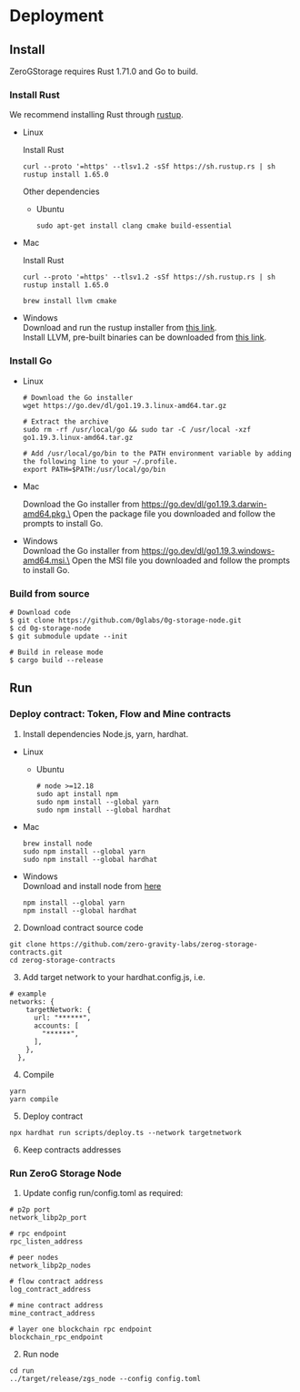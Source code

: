 # Deployment

## Install

ZeroGStorage requires Rust 1.71.0 and Go to build.

### Install Rust

We recommend installing Rust through [rustup](https://www.rustup.rs/).

*   Linux

    Install Rust

    ```shell
    curl --proto '=https' --tlsv1.2 -sSf https://sh.rustup.rs | sh
    rustup install 1.65.0
    ```

    Other dependencies

    *   Ubuntu

        ```shell
        sudo apt-get install clang cmake build-essential
        ```
*   Mac

    Install Rust

    ```shell
    curl --proto '=https' --tlsv1.2 -sSf https://sh.rustup.rs | sh
    rustup install 1.65.0
    ```

    ```shell
    brew install llvm cmake
    ```
* Windows\
  Download and run the rustup installer from [this link](https://static.rust-lang.org/rustup/dist/i686-pc-windows-gnu/rustup-init.exe).\
  Install LLVM, pre-built binaries can be downloaded from [this link](https://releases.llvm.org/download.html).

### Install Go

*   Linux

    ```shell
    # Download the Go installer
    wget https://go.dev/dl/go1.19.3.linux-amd64.tar.gz

    # Extract the archive
    sudo rm -rf /usr/local/go && sudo tar -C /usr/local -xzf go1.19.3.linux-amd64.tar.gz

    # Add /usr/local/go/bin to the PATH environment variable by adding the following line to your ~/.profile.
    export PATH=$PATH:/usr/local/go/bin
    ```
*   Mac

    Download the Go installer from https://go.dev/dl/go1.19.3.darwin-amd64.pkg.\
    Open the package file you downloaded and follow the prompts to install Go.
* Windows\
  Download the Go installer from https://go.dev/dl/go1.19.3.windows-amd64.msi.\
  Open the MSI file you downloaded and follow the prompts to install Go.

### Build from source

```shell
# Download code
$ git clone https://github.com/0glabs/0g-storage-node.git
$ cd 0g-storage-node
$ git submodule update --init

# Build in release mode
$ cargo build --release
```

## Run

### Deploy contract: Token, Flow and Mine contracts

1. Install dependencies Node.js, yarn, hardhat.

* Linux
  *   Ubuntu

      ```
      # node >=12.18
      sudo apt install npm
      sudo npm install --global yarn
      sudo npm install --global hardhat
      ```
*   Mac

    ```shell
    brew install node
    sudo npm install --global yarn
    sudo npm install --global hardhat
    ```
*   Windows\
    Download and install node from [here](https://nodejs.org/en/download/)

    ```shell
    npm install --global yarn
    npm install --global hardhat
    ```

2. Download contract source code

```shell
git clone https://github.com/zero-gravity-labs/zerog-storage-contracts.git
cd zerog-storage-contracts
```

3. Add target network to your hardhat.config.js, i.e.

```shell
# example
networks: {
    targetNetwork: {
      url: "******",
      accounts: [
        "******",
      ],
    },
  },
```

4. Compile

```shell
yarn
yarn compile
```

5. Deploy contract

```shell
npx hardhat run scripts/deploy.ts --network targetnetwork
```

6. Keep contracts addresses

### Run ZeroG Storage Node

1. Update config run/config.toml as required:

```shell
# p2p port
network_libp2p_port

# rpc endpoint
rpc_listen_address

# peer nodes
network_libp2p_nodes

# flow contract address
log_contract_address

# mine contract address
mine_contract_address

# layer one blockchain rpc endpoint
blockchain_rpc_endpoint
```

2. Run node

```shell
cd run
../target/release/zgs_node --config config.toml
```
